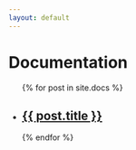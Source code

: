 ```yaml
---
layout: default
---
```


<div class="doc-sidebar">

  <h1 class="doc-heading">Documentation</h1>

  <ul class="doc-list">
    {% for post in site.docs %}
      <li>
        <h2>
          <a class="doc-link" href="{{ post.url | prepend: site.baseurl }}">{{ post.title }}</a>
        </h2>
      </li>
    {% endfor %}
  </ul>

</div>
